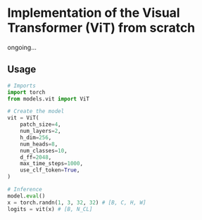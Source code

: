 # Implementation of the Visual Transformer (ViT) from scratch

ongoing...

## Usage

```python
# Imports
import torch
from models.vit import ViT

# Create the model
vit = ViT(
    patch_size=4, 
    num_layers=2, 
    h_dim=256, 
    num_heads=8, 
    num_classes=10, 
    d_ff=2048, 
    max_time_steps=1000, 
    use_clf_token=True,
)

# Inference
model.eval()
x = torch.randn(1, 3, 32, 32) # [B, C, H, W]
logits = vit(x) # [B, N_CL]
```
